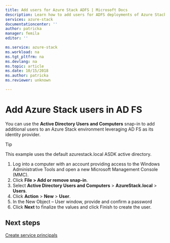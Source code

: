 ```yaml
---
title: Add users for Azure Stack ADFS | Microsoft Docs
description: Learn how to add users for ADFS deployments of Azure Stack
services: azure-stack
documentationcenter: ''
author: patricka
manager: femila
editor: ''

ms.service: azure-stack
ms.workload: na
ms.tgt_pltfrm: na
ms.devlang: na
ms.topic: article
ms.date: 10/15/2018
ms.author: patricka
ms.reviewer: unknown

---
```

# Add Azure Stack users in AD FS
You can use the **Active Directory Users and Computers** snap-in to add additional users to an Azure Stack environment leveraging AD FS as its identity provider.

> [!TIP]
> This example uses the default azurestack.local ASDK active directory. 

1.	Log into a computer with an account providing access to the Windows Administrative Tools and open a new Microsoft Management Console (MMC).
2.	Click **File > Add or remove snap-in**.
3.	Select **Active Directory Users and Computers** > **AzureStack.local** > **Users**.
4.	Click **Action** > **New** > **User**.
5.	In the New Object – User window, provide and confirm a password
6.	Click **Next** to finalize the values and click Finish to create the user.


## Next steps
[Create service principals](azure-stack-create-service-principals.md)